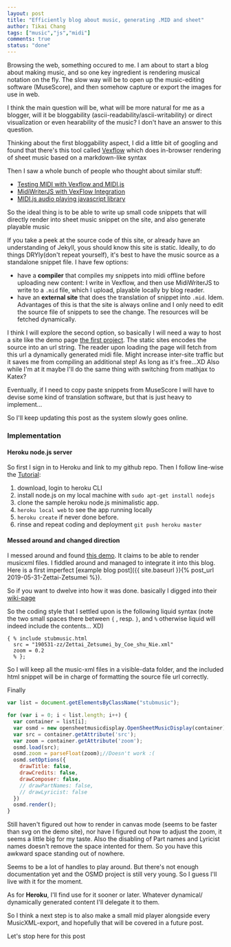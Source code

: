 ```yaml
---
layout: post
title: "Efficiently blog about music, generating .MID and sheet"
author: Tikai Chang
tags: ["music","js","midi"]
comments: true
status: "done"
---
```


Browsing the web, something occured to me.
I am about to start a blog about making music, and so one key ingredient is rendering musical notation on the fly.
The slow way will be to open up the music-editing software (MuseScore), and then somehow capture or export the images for use in web.

I think the main question will be, what will be more natural for me as a blogger, will it be bloggability (ascii-readability/ascii-writability) or direct visualization or even hearability of the music? I don't have an answer to this question.

Thinking about the first bloggability aspect, I did a little bit of googling and found that there's this tool called
[Vexflow](http://www.vexflow.com/) which does in-browser rendering of sheet music
based on a markdown-like syntax

Then I saw a whole bunch of people who thought about similar stuff:
- [Testing MIDI with Vexflow and MIDI.js](https://github.com/fyhao/testmidi)
<a name="testmidi"></a>
- [MidiWriterJS with VexFlow Integration](http://grimmdude.com/MidiWriterJS/)
- [MIDI.js audio playing javascript library](https://www.midijs.net/)

So the ideal thing is to be able to write up small code snippets that will
directly render into sheet music snippet on the site, and also generate playable music

If you take a peek at the source code of this site, or already have an
understanding of Jekyll, yous should know this site is static.
Ideally, to do things DRYly(don't repeat yourself), it's best to have
the music source as a standalone snippet file.
I have few options:
- have a **compiler** that compiles my snippets into midi offline before uploading new content: I write in Vexflow, and then use MidiWriterJS to write to a `.mid` file, which I upload, playable locally by blog reader.
- have an **external site** that does the translation of snippet into `.mid`. Idem. Advantages of this is that the site is always online and I only need to edit the source file of snippets to see the change. The resources will be fetched dynamically.

I think I will explore the second option, so basically I will need a way to host
a site like the demo page [the first project](#testmidi).
The static sites encodes the source into an url string. The reader upon loading the page will fetch from this url a dynamically generated midi file. Might increase inter-site traffic but it saves me from compiling an additional step! As long as it's free...XD
Also while I'm at it maybe I'll do the same thing with switching from mathjax to Katex?

Eventually, if I need to copy paste snippets from MuseScore I will have to devise some kind of translation software, but that is just heavy to implement...

So I'll keep updating this post as the system slowly goes online.

### Implementation

#### Heroku node.js server

So first I sign in to Heroku and link to my github repo.
Then I follow line-wise the [Tutorial](https://devcenter.heroku.com/articles/getting-started-with-nodejs?singlepage=true):
1. download, login to heroku CLI
2. install node.js on my local machine with `sudo apt-get install nodejs`
3. clone the sample heroku node.js minimalistic app.
4. `heroku local web` to see the app running locally
5. `heroku create` if never done before.
6. rinse and repeat coding and deployment `git push heroku master`

#### Messed around and changed direction

I messed around and found [this demo](https://opensheetmusicdisplay.github.io/demo/). It claims to be able to render musicxml files. I fiddled around and managed to integrate it into this blog. Here is a first imperfect [example blog post]({{ site.baseurl }}{% post_url 2019-05-31-Zettai-Zetsumei %}).

So if you want to dwelve into how it was done. basically I digged into their [wiki-page](https://github.com/opensheetmusicdisplay/opensheetmusicdisplay/wiki)

So the coding style that I settled upon is the following liquid syntax (note the two small spaces there between `{` , resp. `}`, and `%` otherwise liquid will indeed include the contents... XD)

```
{ % include stubmusic.html
  src = "190531-zz/Zettai_Zetsumei_by_Coe_shu_Nie.xml"
  zoom = 0.2
  % };
```
So I will keep all the music-xml files in a visible-data folder, and the included html snippet will be in charge of formatting the source file url correctly.

Finally
```javascript
var list = document.getElementsByClassName("stubmusic");

for (var i = 0; i < list.length; i++) {
  var container = list[i];
  var osmd = new opensheetmusicdisplay.OpenSheetMusicDisplay(container);
  var src = container.getAttribute('src');
  var zoom = container.getAttribute('zoom');
  osmd.load(src);
  osmd.zoom = parseFloat(zoom);//Doesn't work :(
  osmd.setOptions({
    drawTitle: false,
    drawCredits: false,
    drawComposer: false,
    // drawPartNames: false,
    // drawLyricist: false
  })
  osmd.render();
}
```

Still haven't figured out how to render in canvas mode (seems to be faster than svg on the demo site), nor have I figured out how to adjust the zoom, it seems a little big for my taste. Also the disabling of Part names and Lyricist names doesn't remove the space intented for them. So you have this awkward space standing out of nowhere.

Seems to be a lot of handles to play around. But there's not enough documentation yet and the OSMD project is still very young. So I guess I'll live with it for the moment.

As for **Heroku**, I'll find use for it sooner or later. Whatever dynamical/ dynamically generated content I'll delegate it to them.

So I think a next step is to also make a small mid player alongside every MusicXML-export, and hopefully that will be covered in a future post.

Let's stop here for this post 
